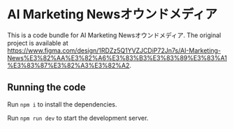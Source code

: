 
  # AI Marketing Newsオウンドメディア

  This is a code bundle for AI Marketing Newsオウンドメディア. The original project is available at https://www.figma.com/design/1RDZz5Q1YVZJCDiP72Jn7s/AI-Marketing-News%E3%82%AA%E3%82%A6%E3%83%B3%E3%83%89%E3%83%A1%E3%83%87%E3%82%A3%E3%82%A2.

  ## Running the code

  Run `npm i` to install the dependencies.

  Run `npm run dev` to start the development server.
  